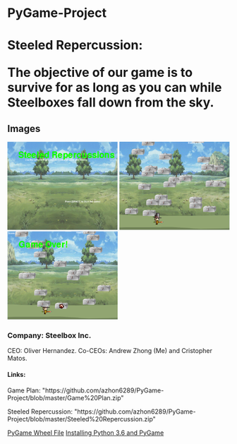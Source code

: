# PyGame-Project
<h1> Steeled Repercussion:
<p> The objective of our game is to survive for as long as you can while Steelboxes fall down from the sky.</p>
<h2> Images</h2>
<img src = "https://github.com/ohern8893/PyGame-Project/blob/master/Game%20Plan/Capture%20Title.PNG"width = "250 " height = "200">
<img src = "https://github.com/ohern8893/PyGame-Project/blob/master/Game%20Plan/Capture%20Pt1.PNG"width = "250 " height = "200">
<img src = "https://github.com/ohern8893/PyGame-Project/blob/master/Game%20Plan/Capture%20Game%20Over.PNG"width = "250 " height = "200">
<h3> Company: Steelbox Inc.</h3>
<p>  CEO: Oliver Hernandez. Co-CEOs: Andrew Zhong (Me) and Cristopher Matos.</p>
<h4> Links:</h4>
<p> Game Plan: "https://github.com/azhon6289/PyGame-Project/blob/master/Game%20Plan.zip" </p>
<p> Steeled Repercussion: "https://github.com/azhon6289/PyGame-Project/blob/master/Steeled%20Repercussion.zip" </p>
<a href="http://www.lfd.uci.edu/~gohlke/pythonlibs/#pygame"> PyGame Wheel File</a>
<a href="https://youtu.be/_GikMdhAhv0e"> Installing Python 3.6 and PyGame</a>
